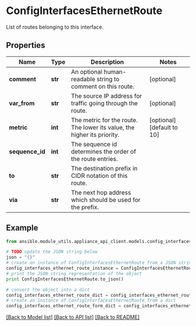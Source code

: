 # ConfigInterfacesEthernetRoute

List of routes belonging to this interface.

## Properties
Name | Type | Description | Notes
------------ | ------------- | ------------- | -------------
**comment** | **str** | An optional human-readable string to comment on this route. | [optional] 
**var_from** | **str** | The source IP address for traffic going through the route. | [optional] 
**metric** | **int** | The metric for the route. The lower its value, the higher its priority. | [optional] [default to 10]
**sequence_id** | **int** | The sequence id determines the order of the route entries. | 
**to** | **str** | The destination prefix in CIDR notation of this route. | 
**via** | **str** | The next hop address which should be used for the prefix. | 

## Example

```python
from ansible.module_utils.appliance_api_client.models.config_interfaces_ethernet_route import ConfigInterfacesEthernetRoute

# TODO update the JSON string below
json = "{}"
# create an instance of ConfigInterfacesEthernetRoute from a JSON string
config_interfaces_ethernet_route_instance = ConfigInterfacesEthernetRoute.from_json(json)
# print the JSON string representation of the object
print ConfigInterfacesEthernetRoute.to_json()

# convert the object into a dict
config_interfaces_ethernet_route_dict = config_interfaces_ethernet_route_instance.to_dict()
# create an instance of ConfigInterfacesEthernetRoute from a dict
config_interfaces_ethernet_route_form_dict = config_interfaces_ethernet_route.from_dict(config_interfaces_ethernet_route_dict)
```
[[Back to Model list]](../README.md#documentation-for-models) [[Back to API list]](../README.md#documentation-for-api-endpoints) [[Back to README]](../README.md)


